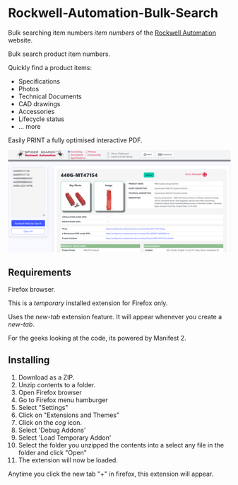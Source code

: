 # Rockwell-Automation-Bulk-Search
Bulk searching item numbers _item numbers_ of the [Rockwell Automation]([https://www.nhp.com.au](https://www.rockwellautomation.com/en-us.html)) website.

Bulk search product item numbers.

Quickly find a product items:
* Specifications
* Photos
* Technical Documents
* CAD drawings
* Accessories
* Lifecycle status
* ... more

Easily PRINT a fully optimised interactive PDF.

![my image](Rockwell-Bulk-Search-November-Item1.png)


## Requirements
Firefox browser.

This is a *temporary* installed extension for Firefox only.

Uses the _new-tab_ extension feature. It will appear whenever you create a _new-tab_.

For the geeks looking at the code, its powered by Manifest 2.

## Installing

1. Download as a ZIP.
2. Unzip contents to a folder.
3. Open Firefox browser
4. Go to Firefox menu hamburger
5. Select "Settings"
6. Click on "Extensions and Themes"
7. Click on the _cog_ icon.
8. Select 'Debug Addons'
9. Select 'Load Temporary Addon'
10. Select the folder you unzipped the contents into a select any file in the folder and click "Open"
11. The extension will now be loaded.

Anytime you click the new tab "+" in firefox, this extension will appear.

